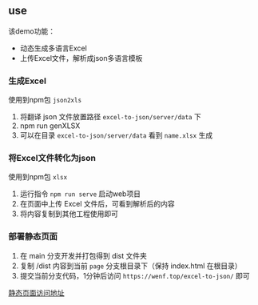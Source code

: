 <!--
 * @Date: 2021-04-28 21:15:28
 * @LastEditors: wfj
 * @LastEditTime: 2022-10
 * @FilePath: /excel-to-json/README.md
-->

## use

该demo功能：
- 动态生成多语言Excel
- 上传Excel文件，解析成json多语言模板

### 生成Excel

使用到npm包 `json2xls`

1. 将翻译 json 文件放置路径 `excel-to-json/server/data` 下
2. npm run genXLSX
3. 可以在目录 `excel-to-json/server/data` 看到 `name.xlsx` 生成

### 将Excel文件转化为json

使用到npm包 `xlsx`

1. 运行指令 `npm run serve` 启动web项目
2. 在页面中上传 Excel 文件后，可看到解析后的内容
3. 将内容复制到其他工程使用即可

### 部署静态页面

1. 在 main 分支开发并打包得到 dist 文件夹
2. 复制 /dist 内容到当前 `page` 分支根目录下（保持 index.html 在根目录）
3. 提交当前分支代码，1分钟后访问 `https://wenf.top/excel-to-json/` 即可

[静态页面访问地址](https://wenf.top/excel-to-json/)